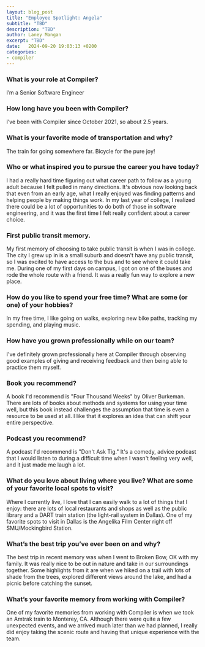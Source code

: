 ```yaml
---
layout: blog_post
title: "Employee Spotlight: Angela"
subtitle: "TBD"
description: "TBD"
author: Laney Mangan
excerpt: "TBD"
date:   2024-09-20 19:03:13 +0200
categories: 
- compiler
---
```




### What is your role at Compiler?
I’m a Senior Software Engineer

### How long have you been with Compiler?
I’ve been with Compiler since October 2021, so about 2.5 years.

### What is your favorite mode of transportation and why?
The train for going somewhere far. Bicycle for the pure joy!

### Who or what inspired you to pursue the career you have today?
I had a really hard time figuring out what career path to follow as a young adult because I felt pulled in many directions. It's obvious now looking back that even from an early age, what I really enjoyed was finding patterns and helping people by making things work. In my last year of college, I realized there could be a lot of opportunities to do both of those in software engineering, and it was the first time I felt really confident about a career choice.

### First public transit memory.
My first memory of choosing to take public transit is when I was in college. The city I grew up in is a small suburb and doesn't have any public transit, so I was excited to have access to the bus and to see where it could take me. During one of my first days on campus, I got on one of the buses and rode the whole route with a friend. It was a really fun way to explore a new place.

### How do you like to spend your free time? What are some (or one) of your hobbies?
In my free time, I like going on walks, exploring new bike paths, tracking my spending, and playing music.

### How have you grown professionally while on our team?
I've definitely grown professionally here at Compiler through observing good examples of giving and receiving feedback and then being able to practice them myself.

### Book you recommend?
A book I'd recommend is "Four Thousand Weeks" by Oliver Burkeman. There are lots of books about methods and systems for using your time well, but this book instead challenges the assumption that time is even a resource to be used at all. I like that it explores an idea that can shift your entire perspective.

### Podcast you recommend?
A podcast I'd recommend is "Don't Ask Tig." It's a comedy, advice podcast that I would listen to during a difficult time when I wasn't feeling very well, and it just made me laugh a lot. 

### What do you love about living where you live? What are some of your favorite local spots to visit?
Where I currently live, I love that I can easily walk to a lot of things that I enjoy: there are lots of local restaurants and shops as well as the public library and a DART train station (the light-rail system in Dallas). One of my favorite spots to visit in Dallas is the Angelika Film Center right off SMU/Mockingbird Station.

### What’s the best trip you’ve ever been on and why?
The best trip in recent memory was when I went to Broken Bow, OK with my family. It was really nice to be out in nature and take in our surroundings together. Some highlights from it are when we hiked on a trail with lots of shade from the trees, explored different views around the lake, and had a picnic before catching the sunset.

### What’s your favorite memory from working with Compiler?
One of my favorite memories from working with Compiler is when we took an Amtrak train to Monterey, CA. Although there were quite a few unexpected events, and we arrived much later than we had planned, I really did enjoy taking the scenic route and having that unique experience with the team.











